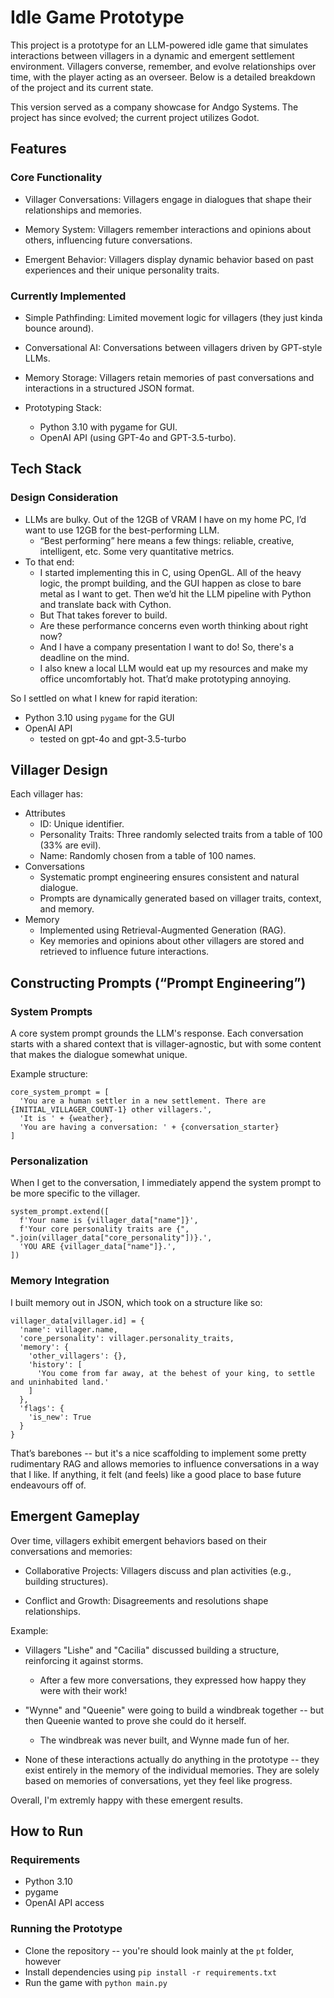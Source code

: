 # Idle Game Prototype

This project is a prototype for an LLM-powered idle game that simulates interactions between villagers in a dynamic and emergent settlement environment. Villagers converse, remember, and evolve relationships over time, with the player acting as an overseer. Below is a detailed breakdown of the project and its current state.

This version served as a company showcase for Andgo Systems. The project has since evolved; the current project utilizes Godot.

## Features
### Core Functionality
- Villager Conversations: Villagers engage in dialogues that shape their relationships and memories.

- Memory System: Villagers remember interactions and opinions about others, influencing future conversations.

- Emergent Behavior: Villagers display dynamic behavior based on past experiences and their unique personality traits.

### Currently Implemented
- Simple Pathfinding: Limited movement logic for villagers (they just kinda bounce around).

- Conversational AI: Conversations between villagers driven by GPT-style LLMs.

- Memory Storage: Villagers retain memories of past conversations and interactions in a structured JSON format.

- Prototyping Stack:
  - Python 3.10 with pygame for GUI.
  - OpenAI API (using GPT-4o and GPT-3.5-turbo).

## Tech Stack
### Design Consideration
- LLMs are bulky. Out of the 12GB of VRAM I have on my home PC, I’d want to use 12GB for the best-performing LLM.
  - “Best performing” here means a few things: reliable, creative, intelligent, etc. Some very quantitative metrics.
- To that end:
    - I started implementing this in C, using OpenGL. All of the heavy logic, the prompt building, and the GUI happen as close to bare metal as I want to get. Then we’d hit the LLM pipeline with Python and translate back with Cython.
    - But That takes forever to build.
    - Are these performance concerns even worth thinking about right now?
    - And I have a company presentation I want to do! So, there's a deadline on the mind.
    - I also knew a local LLM would eat up my resources and make my office uncomfortably hot. That’d make prototyping annoying.

So I settled on what I knew for rapid iteration:
  - Python 3.10 using `pygame` for the GUI
  - OpenAI API
    - tested on gpt-4o and gpt-3.5-turbo

## Villager Design

Each villager has:

- Attributes
  - ID: Unique identifier.
  - Personality Traits: Three randomly selected traits from a table of 100 (33% are evil).
  - Name: Randomly chosen from a table of 100 names.
- Conversations
  - Systematic prompt engineering ensures consistent and natural dialogue.
  - Prompts are dynamically generated based on villager traits, context, and memory.
- Memory
  - Implemented using Retrieval-Augmented Generation (RAG).
  - Key memories and opinions about other villagers are stored and retrieved to influence future interactions.

## Constructing Prompts (“Prompt Engineering”)

### System Prompts

A core system prompt grounds the LLM's response. Each conversation starts with a shared context that is villager-agnostic, but with some content that makes the dialogue somewhat unique.

Example structure:

```
core_system_prompt = [
  'You are a human settler in a new settlement. There are {INITIAL_VILLAGER_COUNT-1} other villagers.',
  'It is ' + {weather},
  'You are having a conversation: ' + {conversation_starter}
]
```

### Personalization

When I get to the conversation, I immediately append the system prompt to be more specific to the villager.

```
system_prompt.extend([
  f'Your name is {villager_data["name"]}',
  f'Your core personality traits are {", ".join(villager_data["core_personality"])}.',
  'YOU ARE {villager_data["name"]}.',
])
```

### Memory Integration

I built memory out in JSON, which took on a structure like so:

```
villager_data[villager.id] = {
  'name': villager.name,
  'core_personality': villager.personality_traits,
  'memory': {
    'other_villagers': {},
    'history': [
      'You come from far away, at the behest of your king, to settle and uninhabited land.'
    ]
  },
  'flags': {
    'is_new': True
  }
}
```

That’s barebones -- but it's a nice scaffolding to implement some pretty rudimentary RAG and allows memories to influence conversations in a way that I like. If anything, it felt (and feels) like a good place to base future endeavours off of.

## Emergent Gameplay

Over time, villagers exhibit emergent behaviors based on their conversations and memories:

- Collaborative Projects: Villagers discuss and plan activities (e.g., building structures).

- Conflict and Growth: Disagreements and resolutions shape relationships.

Example:

- Villagers "Lishe" and "Cacilia" discussed building a structure, reinforcing it against storms.
  - After a few more conversations, they expressed how happy they were with their work!

- "Wynne" and "Queenie" were going to build a windbreak together -- but then Queenie wanted to prove she could do it herself.
  - The windbreak was never built, and Wynne made fun of her.

- None of these interactions actually do anything in the prototype -- they exist entirely in the memory of the individual memories. They are solely based on memories of conversations, yet they feel like progress.

Overall, I'm extremly happy with these emergent results.

## How to Run

### Requirements

- Python 3.10
- pygame
- OpenAI API access

### Running the Prototype
- Clone the repository -- you're should look mainly at the `pt` folder, however
- Install dependencies using `pip install -r requirements.txt`
- Run the game with `python main.py`